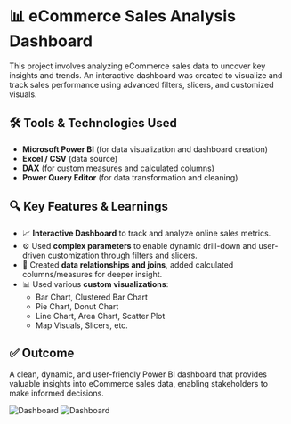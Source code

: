 # 📊 eCommerce Sales Analysis Dashboard

This project involves analyzing eCommerce sales data to uncover key insights and trends. An interactive dashboard was created to visualize and track sales performance using advanced filters, slicers, and customized visuals.

## 🛠️ Tools & Technologies Used
- **Microsoft Power BI** (for data visualization and dashboard creation)
- **Excel / CSV** (data source)
- **DAX** (for custom measures and calculated columns)
- **Power Query Editor** (for data transformation and cleaning)

## 🔍 Key Features & Learnings
- 📈 **Interactive Dashboard** to track and analyze online sales metrics.
- ⚙️ Used **complex parameters** to enable dynamic drill-down and user-driven customization through filters and slicers.
- 🔗 Created **data relationships and joins**, added calculated columns/measures for deeper insight.
- 📊 Used various **custom visualizations**:
  - Bar Chart, Clustered Bar Chart
  - Pie Chart, Donut Chart
  - Line Chart, Area Chart, Scatter Plot
  - Map Visuals, Slicers, etc.

## ✅ Outcome
A clean, dynamic, and user-friendly Power BI dashboard that provides valuable insights into eCommerce sales data, enabling stakeholders to make informed decisions.

![Dashboard](https://github.com/anand7061/portfolio/blob/main/Screenshot%202025-07-19%20124011.png)
![Dashboard](https://github.com/anand7061/portfolio/blob/main/Screenshot%202025-07-19%20124158.png)
